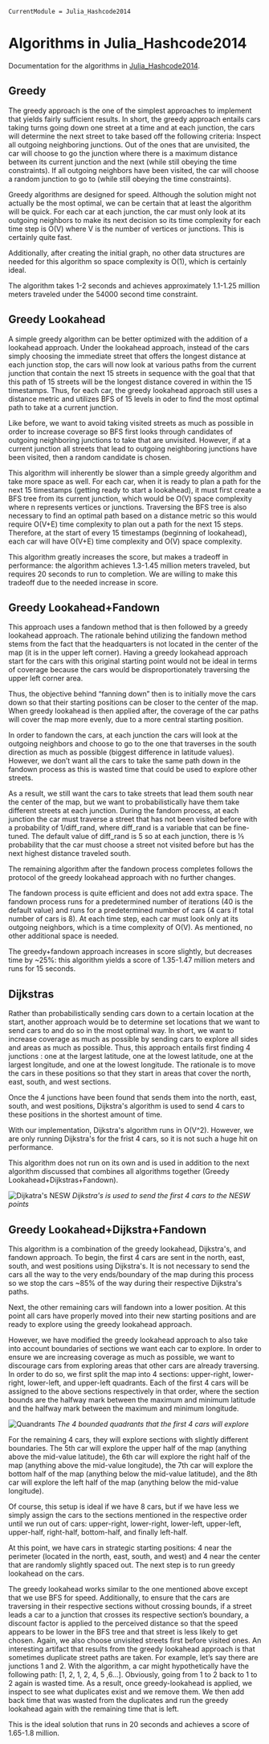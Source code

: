 ```@meta
CurrentModule = Julia_Hashcode2014
```

# Algorithms in Julia_Hashcode2014

Documentation for the algorithms in [Julia_Hashcode2014](https://github.com/davidfang00/Julia_Hashcode2014.jl).

## Greedy

The greedy approach is the one of the simplest approaches to implement that yields fairly sufficient results. In short, the greedy approach entails cars taking turns going down one street at a time and at each junction, the cars will determine the next street to take based off the following criteria:
Inspect all outgoing neighboring junctions. Out of the ones that are unvisited, the car will choose to go the junction where there is a maximum distance between its current junction and the next (while still obeying the time constraints).
If all outgoing neighbors have been visited, the car will choose a random junction to go to (while still obeying the time constraints). 

Greedy algorithms are designed for speed. Although the solution might not actually be the most optimal, we can be certain that at least the algorithm will be quick. For each car at each junction, the car must only look at its outgoing neighbors to make its next decision so its time complexity for each time step is O(V) where V is the number of vertices or junctions. This is certainly quite fast. 

Additionally, after creating the initial graph, no other data structures are needed for this algorithm so space complexity is O(1), which is certainly ideal.

The algorithm takes 1-2 seconds and achieves approximately 1.1-1.25 million meters traveled under the 54000 second time constraint.

## Greedy Lookahead

A simple greedy algorithm can be better optimized with the addition of a lookahead approach. Under the lookahead approach, instead of the cars simply choosing the immediate street that offers the longest distance at each junction stop, the cars will now look at various paths from the current junction that contain the next 15 streets in sequence with the goal that that this path of 15 streets will be the longest distance covered in within the 15 timestamps. Thus, for each car, the greedy lookahead approach still uses a distance metric and utilizes BFS of 15 levels in oder to find the most optimal path to take at a current junction.

Like before, we want to avoid taking visited streets as much as possible in order to increase coverage so BFS first looks through candidates of outgoing neighboring junctions to take that are unvisited. However, if at a current junction all streets that lead to outgoing neighboring junctions have been visited, then a random candidate is chosen.

This algorithm will inherently be slower than a simple greedy algorithm and take more space as well. For each car, when it is ready to plan a path for the next 15 timestamps (getting ready to start a lookahead), it must first create a BFS tree from its current junction, which would be O(V) space complexity where n represents vertices or junctions. Traversing the BFS tree is also necessary to find an optimal path based on a distance metric so this would require O(V+E) time complexity to plan out a path for the next 15 steps. Therefore, at the start of every 15 timestamps (beginning of lookahead), each car will have O(V+E) time complexity and O(V) space complexity.

This algorithm greatly increases the score, but makes a tradeoff in performance: the algorithm achieves 1.3-1.45 million meters traveled, but requires 20 seconds to run to completion. We are willing to make this tradeoff due to the needed increase in score.


## Greedy Lookahead+Fandown

This approach uses a fandown method that is then followed by a greedy lookahead approach. The rationale behind utilizing the fandown method stems from the fact that the headquarters is not located in the center of the map (it is in the upper left corner). Having a greedy lookahead approach start for the cars with this original starting point would not be ideal in terms of coverage because the cars would be disproportionately traversing the upper left corner area. 

Thus, the objective behind “fanning down” then is to initially move the cars down so that their starting positions can be closer to the center of the map. When greedy lookahead is then applied after, the coverage of the car paths will cover the map more evenly, due to a more central starting position. 

In order to fandown the cars, at each junction the cars will look at the outgoing neighbors and choose to go to the one that traverses in the south direction as much as possible (biggest difference in latitude values). However, we don’t want all the cars to take the same path down in the fandown process as this is wasted time that could be used to explore other streets. 

As a result, we still want the cars to take streets that lead them south near the center of the map, but we want to probabilistically have them take different streets at each junction. During the fandom process, at each junction the car must traverse a street that has not been visited before with a probability of 1/diff\_rand, where diff\_rand is a variable that can be fine-tuned. The default value of diff\_rand is 5 so at each junction, there is ⅕ probability that the car must choose a street not visited before but has the next highest distance traveled south. 

The remaining algorithm after the fandown process completes follows the protocol of the greedy lookahead approach with no further changes.

The fandown process is quite efficient and does not add extra space. The fandown process runs for a predetermined number of iterations (40 is the default value) and runs for a predetermined number of cars (4 cars if total number of cars is 8). At each time step, each car must look only at its outgoing neighbors, which is a time complexity of O(V). As mentioned, no other additional space is needed.

The greedy+fandown approach increases in score slightly, but decreases time by ~25%: this algorithm yields a score of 1.35-1.47 million meters and runs for 15 seconds.

## Dijkstras

Rather than probabilistically sending cars down to a certain location at the start, another approach would be to determine set locations that we want to send cars to and do so in the most optimal way. In short, we want to increase coverage as much as possible by sending cars to explore all sides and areas as much as possible. Thus, this approach entails first finding 4 junctions : one at the largest latitude, one at the lowest latitude, one at the largest longitude, and one at the lowest longitude. The rationale is to move the cars in these positions so that they start in areas that cover the north, east, south, and west sections. 

Once the 4 junctions have been found that sends them into the north, east, south, and west positions, Dijkstra's algorithm is used to send 4 cars to these positions in the shortest amount of time. 

With our implementation, Dijkstra's algorithm runs in O(V^2). However, we are only running Dijkstra's for the frist 4 cars, so it is not such a huge hit on performance.

This algorithm does not run on its own and is used in addition to the next algorithm discussed that combines all algorithms together (Greedy Lookahead+Dijkstras+Fandown).

![Dijkatra's NESW](nesw.png)
*Dijkstra's is used to send the first 4 cars to the NESW points*

## Greedy Lookahead+Dijkstra+Fandown 

This algorithm is a combination of the greedy lookahead, Dijkstra's, and fandown approach. To begin, the first 4 cars are sent in the north, east, south, and west positions using Dijkstra's. It is not necessary to send the cars all the way to the very ends/boundary of the map during this process so we stop the cars ~85% of the way during their respective Dijkstra's paths. 

Next, the other remaining cars will fandown into a lower position. At this point all cars have properly moved into their new starting positions and are ready to explore using the greedy lookahead approach.

However, we have modified the greedy lookahead approach to also take into account boundaries of sections we want each car to explore. In order to ensure we are increasing coverage as much as possible, we want to discourage cars from exploring areas that other cars are already traversing. In order to do so, we first split the map into 4 sections: upper-right, lower-right, lower-left, and upper-left quadrants. Each of the first 4 cars will be assigned to the above sections respectively in that order, where the section bounds are the halfway mark between the maximum and minimum latitude and the halfway mark between the maximum and minimum longitude. 

![Quandrants](quadrants.png)
*The 4 bounded quadrants that the first 4 cars will explore*

For the remaining 4 cars, they will explore sections with slightly different boundaries. The 5th car will explore the upper half of the map (anything above the mid-value latitude), the 6th car will explore the right half of the map (anything above the mid-value longitude), the 7th car will explore the bottom half of the map (anything below the mid-value latitude), and the 8th car will explore the left half of the map (anything below the mid-value longitude). 

Of course, this setup is ideal if we have 8 cars, but if we have less we simply assign the cars to the sections mentioned in the respective order until we run out of cars: upper-right, lower-right, lower-left, upper-left, upper-half, right-half, bottom-half, and finally left-half.

At this point, we have cars in strategic starting positions: 4 near the perimeter (located in the north, east, south, and west) and 4 near the center that are randomly slightly spaced out. The next step is to run greedy lookahead on the cars.

The greedy lookahead works similar to the one mentioned above except that we use BFS for speed. Additionally, to ensure that the cars are traversing in their respective sections without crossing bounds, if a street leads a car to a junction that crosses its respective section’s boundary, a discount factor is applied to the perceived distance so that the speed appears to be lower in the BFS tree and that street is less likely to get chosen. Again, we also choose unvisited streets first before visited ones. 
An interesting artifact that results from the greedy lookahead approach is that sometimes duplicate street paths are taken. For example, let’s say there are junctions 1 and 2. With the algorithm, a car might hypothetically have the following path: [1, 2, 1, 2, 4, 5 ,6...]. Obviously, going from 1 to 2 back to 1 to 2 again is wasted time. As a result, once greedy-lookahead is applied, we inspect to see what duplicates exist and we remove them. We then add back time that was wasted from the duplicates and run the greedy lookahead again with the remaining time that is left.

This is the ideal solution that runs in 20 seconds and achieves a score of 1.65-1.8 million. 


